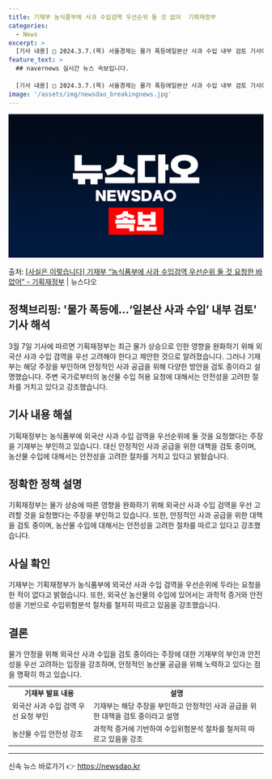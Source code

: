 ```yaml
---
title: 기재부 농식품부에 사과 수입검역 우선순위 둘 것 없어  기획재정부
categories:
  - News
excerpt: >
  [기사 내용] □ 2024.3.7.(목) 서울경제는 물가 폭등에일본산 사과 수입 내부 검토 기사에서, ㅇ 물…
feature_text: >
  ## navernews 실시간 뉴스 속보입니다.

  [기사 내용] □ 2024.3.7.(목) 서울경제는 물가 폭등에일본산 사과 수입 내부 검토 기사에서, ㅇ 물…
image: '/assets/img/newsdao_breakingnews.jpg'
---
```


![뉴스다오 속보](/assets/img/newsdao_breakingnews.jpg)

<p>출처: <a href="https://newsdao.kr/3303" rel="dofollow">[사실은 이렇습니다] 기재부 “농식품부에 사과 수입검역 우선순위 둘 것 요청한 바 없어” - 기획재정부</a> | 뉴스다오</p>

<h2 data-ke-size="size26">정책브리핑: '물가 폭등에…‘일본산 사과 수입’ 내부 검토' 기사 해석</h2>
<p data-ke-size="size16">3월 7일 기사에 따르면 기획재정부는 최근 물가 상승으로 인한 영향을 완화하기 위해 외국산 사과 수입 검역을 우선 고려해야 한다고 제안한 것으로 알려졌습니다. 그러나 기재부는 해당 주장을 부인하며 안정적인 사과 공급을 위해 다양한 방안을 검토 중이라고 설명했습니다. 주변 국가로부터의 농산물 수입 허용 요청에 대해서는 안전성을 고려한 절차를 거치고 있다고 강조했습니다.</p>

<h2 data-ke-size="size24">기사 내용 해설</h2>
<p data-ke-size="size16">기획재정부는 농식품부에 외국산 사과 수입 검역을 우선순위에 둘 것을 요청했다는 주장을 기재부는 부인하고 있습니다. 대신 안정적인 사과 공급을 위한 대책을 검토 중이며, 농산물 수입에 대해서는 안전성을 고려한 절차를 거치고 있다고 밝혔습니다.</p>

<h2 data-ke-size="size24">정확한 정책 설명</h2>
<p data-ke-size="size16">기획재정부는 물가 상승에 따른 영향을 완화하기 위해 외국산 사과 수입 검역을 우선 고려할 것을 요청했다는 주장을 부인하고 있습니다. 또한, 안정적인 사과 공급을 위한 대책을 검토 중이며, 농산물 수입에 대해서는 안전성을 고려한 절차를 따르고 있다고 강조했습니다.</p>

<h2 data-ke-size="size24">사실 확인</h2>
<p data-ke-size="size16">기재부는 기획재정부가 농식품부에 외국산 사과 수입 검역을 우선순위에 두라는 요청을 한 적이 없다고 밝혔습니다. 또한, 외국산 농산물의 수입에 있어서는 과학적 증거와 안전성을 기반으로 수입위험분석 절차를 철저히 따르고 있음을 강조했습니다.</p>

<h2 data-ke-size="size24">결론</h2>
<p data-ke-size="size16">물가 안정을 위해 외국산 사과 수입을 검토 중이라는 주장에 대한 기재부의 부인과 안전성을 우선 고려하는 입장을 강조하며, 안정적인 농산물 공급을 위해 노력하고 있다는 점을 명확히 하고 있습니다.</p>

<table>
	<tr>
		<td style="text-align: center; height: 17px;"><b>기재부 발표 내용</b></td>
		<td style="text-align: center; height: 17px;"><b>설명</b></td>
	</tr>
	<tr>
		<td style="text-align: left;">외국산 사과 수입 검역 우선 요청 부인</td>
		<td style="text-align: left;">기재부는 해당 주장을 부인하고 안정적인 사과 공급을 위한 대책을 검토 중이라고 설명</td>
	</tr>
	<tr>
		<td style="text-align: left;">농산물 수입 안전성 강조</td>
		<td style="text-align: left;">과학적 증거에 기반하여 수입위험분석 절차를 철저히 따르고 있음을 강조</td>
	</tr>
</table>

<hr> 

신속 뉴스 바로가기 👉 <a href="https://newsdao.kr" rel="dofollow">https://newsdao.kr</a>


